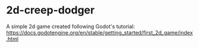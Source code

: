 # 2d-creep-dodger
A simple 2d game created following Godot's tutorial:
https://docs.godotengine.org/en/stable/getting_started/first_2d_game/index.html

